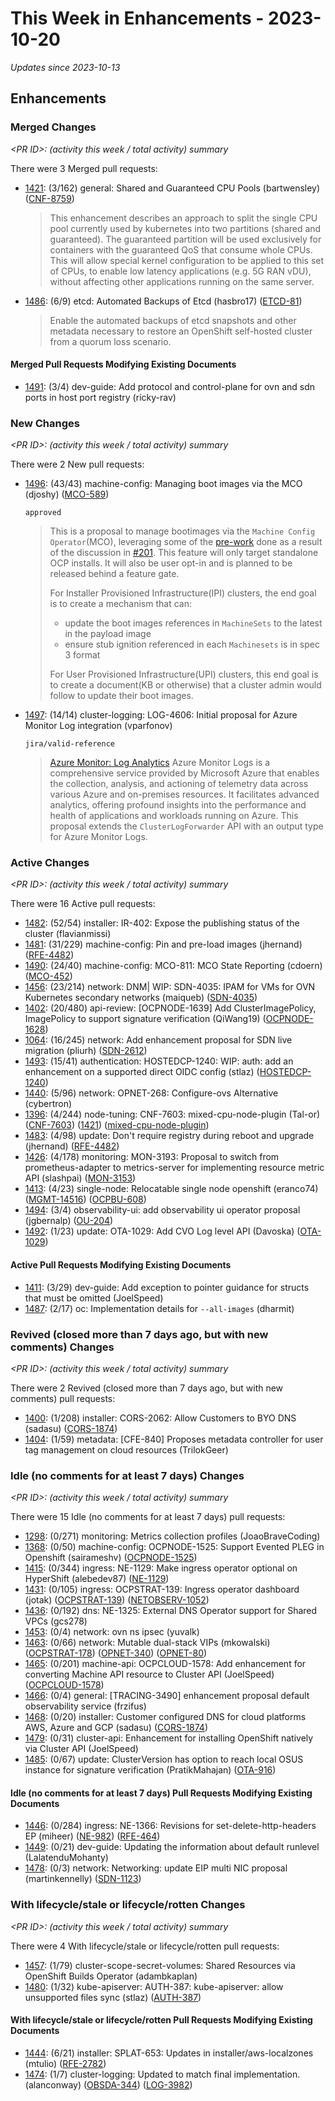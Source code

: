 # This Week in Enhancements - 2023-10-20

*Updates since 2023-10-13*


## Enhancements

### Merged Changes

*&lt;PR ID&gt;: (activity this week / total activity) summary*

There were 3 Merged pull requests:

- [1421](https://github.com/openshift/enhancements/pull/1421): (3/162) general: Shared and Guaranteed CPU Pools (bartwensley) ([CNF-8759](https://issues.redhat.com/browse/CNF-8759))

  > This enhancement describes an approach to split the single CPU pool currently used by kubernetes into two
  > partitions (shared and guaranteed). The guaranteed partition will be used exclusively for containers with
  > the guaranteed QoS that consume whole CPUs. This will allow special kernel configuration to be applied to
  > this set of CPUs, to enable low latency applications (e.g. 5G RAN vDU), without affecting other applications
  > running on the same server.

- [1486](https://github.com/openshift/enhancements/pull/1486): (6/9) etcd: Automated Backups of Etcd (hasbro17) ([ETCD-81](https://issues.redhat.com/browse/ETCD-81))

  > Enable the automated backups of etcd snapshots and other metadata necessary to restore an OpenShift self-hosted cluster from a quorum loss scenario.


#### Merged Pull Requests Modifying Existing Documents

- [1491](https://github.com/openshift/enhancements/pull/1491): (3/4) dev-guide: Add protocol and control-plane for ovn and sdn ports in host port registry (ricky-rav)

### New Changes

*&lt;PR ID&gt;: (activity this week / total activity) summary*

There were 2 New pull requests:

- [1496](https://github.com/openshift/enhancements/pull/1496): (43/43) machine-config: Managing boot images via the MCO (djoshy) ([MCO-589](https://issues.redhat.com/browse/MCO-589))

  `approved`

  > This is a proposal to manage bootimages via the `Machine Config Operator`(MCO), leveraging some of the [pre-work](https://github.com/openshift/installer/pull/4760) done as a result of the discussion in [#201](https://github.com/openshift/enhancements/pull/201). This feature will only target standalone OCP installs. It will also be user opt-in and is planned to be released behind a feature
  > gate.
  >
  > For Installer Provisioned Infrastructure(IPI) clusters, the end goal is to create a mechanism that can:
  > - update the boot images references in `MachineSets` to the latest in the payload image
  > - ensure stub ignition referenced in each `Machinesets` is in spec 3 format
  >
  > For User Provisioned Infrastructure(UPI) clusters, this end goal is to create a document(KB or otherwise) that a cluster admin would follow to update their boot images.

- [1497](https://github.com/openshift/enhancements/pull/1497): (14/14) cluster-logging: LOG-4606: Initial proposal for Azure Monitor Log integration (vparfonov)

  `jira/valid-reference`

  > [Azure Monitor: Log Analytics](https://learn.microsoft.com/en-us/azure/azure-monitor/logs/log-analytics-tutorial)
  > Azure Monitor Logs is a comprehensive service provided by Microsoft Azure that enables the collection, analysis, and
  > actioning of telemetry data across various Azure and on-premises resources. It facilitates advanced analytics,
  > offering profound insights into the performance and health of applications and workloads running on Azure.
  > This proposal extends the `ClusterLogForwarder` API with an output type for Azure Monitor Logs.


### Active Changes

*&lt;PR ID&gt;: (activity this week / total activity) summary*

There were 16 Active pull requests:

- [1482](https://github.com/openshift/enhancements/pull/1482): (52/54) installer: IR-402: Expose the publishing status of the cluster (flavianmissi)
- [1481](https://github.com/openshift/enhancements/pull/1481): (31/229) machine-config: Pin and pre-load images (jhernand) ([RFE-4482](https://issues.redhat.com/browse/RFE-4482))
- [1490](https://github.com/openshift/enhancements/pull/1490): (24/40) machine-config: MCO-811: MCO State Reporting (cdoern) ([MCO-452](https://issues.redhat.com/browse/MCO-452))
- [1456](https://github.com/openshift/enhancements/pull/1456): (23/214) network: DNM| WIP: SDN-4035: IPAM for VMs for OVN Kubernetes secondary networks (maiqueb) ([SDN-4035](https://issues.redhat.com/browse/SDN-4035))
- [1402](https://github.com/openshift/enhancements/pull/1402): (20/480) api-review: [OCPNODE-1639] Add ClusterImagePolicy, ImagePolicy to support signature verification (QiWang19) ([OCPNODE-1628](https://issues.redhat.com/browse/OCPNODE-1628))
- [1064](https://github.com/openshift/enhancements/pull/1064): (16/245) network: Add enhancement proposal for SDN live migration (pliurh) ([SDN-2612](https://issues.redhat.com/browse/SDN-2612))
- [1493](https://github.com/openshift/enhancements/pull/1493): (15/41) authentication: HOSTEDCP-1240: WIP: auth: add an enhancement on a supported direct OIDC config (stlaz) ([HOSTEDCP-1240](https://issues.redhat.com/browse/HOSTEDCP-1240))
- [1440](https://github.com/openshift/enhancements/pull/1440): (5/96) network: OPNET-268: Configure-ovs Alternative (cybertron)
- [1396](https://github.com/openshift/enhancements/pull/1396): (4/244) node-tuning: CNF-7603: mixed-cpu-node-plugin (Tal-or) ([CNF-7603](https://issues.redhat.com/browse/CNF-7603)) ([1421](https://github.com/openshift/enhancements/pull/1421)) ([mixed-cpu-node-plugin](https://github.com/openshift-kni/mixed-cpu-node-plugin))
- [1483](https://github.com/openshift/enhancements/pull/1483): (4/98) update: Don't require registry during reboot and upgrade (jhernand) ([RFE-4482](https://issues.redhat.com/browse/RFE-4482))
- [1426](https://github.com/openshift/enhancements/pull/1426): (4/178) monitoring: MON-3193: Proposal to switch from prometheus-adapter to metrics-server for implementing resource metric API (slashpai) ([MON-3153](https://issues.redhat.com/browse/MON-3153))
- [1413](https://github.com/openshift/enhancements/pull/1413): (4/23) single-node: Relocatable single node openshift (eranco74) ([MGMT-14516](https://issues.redhat.com/browse/MGMT-14516)) ([OCPBU-608](https://issues.redhat.com/browse/OCPBU-608))
- [1494](https://github.com/openshift/enhancements/pull/1494): (3/4) observability-ui: add observability ui operator proposal (jgbernalp) ([OU-204](https://issues.redhat.com/browse/OU-204))
- [1492](https://github.com/openshift/enhancements/pull/1492): (1/23) update: OTA-1029: Add CVO Log level API (Davoska) ([OTA-1029](https://issues.redhat.com/browse/OTA-1029))

#### Active Pull Requests Modifying Existing Documents

- [1411](https://github.com/openshift/enhancements/pull/1411): (3/29) dev-guide: Add exception to pointer guidance for structs that must be omitted (JoelSpeed)
- [1487](https://github.com/openshift/enhancements/pull/1487): (2/17) oc: Implementation details for `--all-images` (dharmit)

### Revived (closed more than 7 days ago, but with new comments) Changes

*&lt;PR ID&gt;: (activity this week / total activity) summary*

There were 2 Revived (closed more than 7 days ago, but with new comments) pull requests:

- [1400](https://github.com/openshift/enhancements/pull/1400): (1/208) installer: CORS-2062: Allow Customers to BYO DNS (sadasu) ([CORS-1874](https://issues.redhat.com/browse/CORS-1874))
- [1404](https://github.com/openshift/enhancements/pull/1404): (1/59) metadata: [CFE-840] Proposes metadata controller for user tag management on cloud resources (TrilokGeer)

### Idle (no comments for at least 7 days) Changes

*&lt;PR ID&gt;: (activity this week / total activity) summary*

There were 15 Idle (no comments for at least 7 days) pull requests:

- [1298](https://github.com/openshift/enhancements/pull/1298): (0/271) monitoring: Metrics collection profiles (JoaoBraveCoding)
- [1368](https://github.com/openshift/enhancements/pull/1368): (0/50) machine-config: OCPNODE-1525: Support Evented PLEG in Openshift (sairameshv) ([OCPNODE-1525](https://issues.redhat.com/browse/OCPNODE-1525))
- [1415](https://github.com/openshift/enhancements/pull/1415): (0/344) ingress: NE-1129: Make ingress operator optional on HyperShift (alebedev87) ([NE-1129](https://issues.redhat.com/browse/NE-1129))
- [1431](https://github.com/openshift/enhancements/pull/1431): (0/105) ingress: OCPSTRAT-139: Ingress operator dashboard (jotak) ([OCPSTRAT-139](https://issues.redhat.com/browse/OCPSTRAT-139)) ([NETOBSERV-1052](https://issues.redhat.com/browse/NETOBSERV-1052))
- [1436](https://github.com/openshift/enhancements/pull/1436): (0/192) dns: NE-1325: External DNS Operator support for Shared VPCs (gcs278)
- [1453](https://github.com/openshift/enhancements/pull/1453): (0/4) network: ovn ns ipsec (yuvalk)
- [1463](https://github.com/openshift/enhancements/pull/1463): (0/66) network: Mutable dual-stack VIPs (mkowalski) ([OCPSTRAT-178](https://issues.redhat.com/browse/OCPSTRAT-178)) ([OPNET-340](https://issues.redhat.com/browse/OPNET-340)) ([OPNET-80](https://issues.redhat.com/browse/OPNET-80))
- [1465](https://github.com/openshift/enhancements/pull/1465): (0/201) machine-api: OCPCLOUD-1578: Add enhancement for converting Machine API resource to Cluster API (JoelSpeed) ([OCPCLOUD-1578](https://issues.redhat.com/browse/OCPCLOUD-1578))
- [1466](https://github.com/openshift/enhancements/pull/1466): (0/4) general: [TRACING-3490] enhancement proposal default observability service (frzifus)
- [1468](https://github.com/openshift/enhancements/pull/1468): (0/20) installer: Customer configured DNS for cloud platforms AWS, Azure and GCP (sadasu) ([CORS-1874](https://issues.redhat.com/browse/CORS-1874))
- [1479](https://github.com/openshift/enhancements/pull/1479): (0/31) cluster-api: Enhancement for installing OpenShift natively via Cluster API (JoelSpeed)
- [1485](https://github.com/openshift/enhancements/pull/1485): (0/67) update: ClusterVersion has option to reach local OSUS instance for signature verification (PratikMahajan) ([OTA-916](https://issues.redhat.com/browse/OTA-916))

#### Idle (no comments for at least 7 days) Pull Requests Modifying Existing Documents

- [1446](https://github.com/openshift/enhancements/pull/1446): (0/284) ingress: NE-1366: Revisions for set-delete-http-headers EP (miheer) ([NE-982](https://issues.redhat.com/browse/NE-982)) ([RFE-464](https://issues.redhat.com/browse/RFE-464))
- [1449](https://github.com/openshift/enhancements/pull/1449): (0/21) dev-guide: Updating the information about default runlevel (LalatenduMohanty)
- [1478](https://github.com/openshift/enhancements/pull/1478): (0/3) network: Networking: update EIP multi NIC proposal (martinkennelly) ([SDN-1123](https://issues.redhat.com/browse/SDN-1123))

### With lifecycle/stale or lifecycle/rotten Changes

*&lt;PR ID&gt;: (activity this week / total activity) summary*

There were 4 With lifecycle/stale or lifecycle/rotten pull requests:

- [1457](https://github.com/openshift/enhancements/pull/1457): (1/79) cluster-scope-secret-volumes: Shared Resources via OpenShift Builds Operator (adambkaplan)
- [1480](https://github.com/openshift/enhancements/pull/1480): (1/32) kube-apiserver: AUTH-387: kube-apiserver: allow unsupported files sync (stlaz) ([AUTH-387](https://issues.redhat.com/browse/AUTH-387))

#### With lifecycle/stale or lifecycle/rotten Pull Requests Modifying Existing Documents

- [1444](https://github.com/openshift/enhancements/pull/1444): (6/21) installer: SPLAT-653: Updates in installer/aws-localzones (mtulio) ([RFE-2782](https://issues.redhat.com/browse/RFE-2782))
- [1474](https://github.com/openshift/enhancements/pull/1474): (1/7) cluster-logging: Updated to match final implementation. (alanconway) ([OBSDA-344](https://issues.redhat.com/browse/OBSDA-344)) ([LOG-3982](https://issues.redhat.com/browse/LOG-3982))
